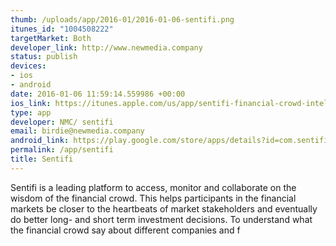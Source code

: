 ```yaml
--- 
thumb: /uploads/app/2016-01/2016-01-06-sentifi.png
itunes_id: "1004508222"
targetMarket: Both
developer_link: http://www.newmedia.company
status: publish
devices: 
- ios
- android
date: 2016-01-06 11:59:14.559986 +00:00
ios_link: https://itunes.apple.com/us/app/sentifi-financial-crowd-intelligence/id1004508222?mt=8
type: app
developer: NMC/ sentifi
email: birdie@newmedia.company
android_link: https://play.google.com/store/apps/details?id=com.sentifi.gosentifi&hl=en
permalink: /app/sentifi
title: Sentifi
---
```


Sentifi is a leading platform to access, monitor and collaborate on the wisdom of the financial crowd. This helps participants in the financial markets be closer to the heartbeats of market stakeholders and eventually do better long- and short term investment decisions.
To understand what the financial crowd say about different companies and f
